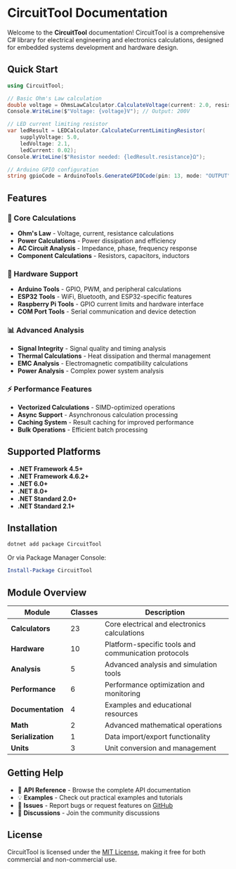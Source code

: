 # CircuitTool Documentation

Welcome to the **CircuitTool** documentation! CircuitTool is a comprehensive C# library for electrical engineering and electronics calculations, designed for embedded systems development and hardware design.

## Quick Start

```csharp
using CircuitTool;

// Basic Ohm's Law calculation
double voltage = OhmsLawCalculator.CalculateVoltage(current: 2.0, resistance: 100.0);
Console.WriteLine($"Voltage: {voltage}V"); // Output: 200V

// LED current limiting resistor
var ledResult = LEDCalculator.CalculateCurrentLimitingResistor(
    supplyVoltage: 5.0, 
    ledVoltage: 2.1, 
    ledCurrent: 0.02);
Console.WriteLine($"Resistor needed: {ledResult.resistance}Ω");

// Arduino GPIO configuration
string gpioCode = ArduinoTools.GenerateGPIOCode(pin: 13, mode: "OUTPUT");
```

## Features

### 🧮 Core Calculations
- **Ohm's Law** - Voltage, current, resistance calculations
- **Power Calculations** - Power dissipation and efficiency
- **AC Circuit Analysis** - Impedance, phase, frequency response
- **Component Calculations** - Resistors, capacitors, inductors

### 🔧 Hardware Support
- **Arduino Tools** - GPIO, PWM, and peripheral calculations
- **ESP32 Tools** - WiFi, Bluetooth, and ESP32-specific features
- **Raspberry Pi Tools** - GPIO current limits and hardware interface
- **COM Port Tools** - Serial communication and device detection

### 📊 Advanced Analysis
- **Signal Integrity** - Signal quality and timing analysis
- **Thermal Calculations** - Heat dissipation and thermal management
- **EMC Analysis** - Electromagnetic compatibility calculations
- **Power Analysis** - Complex power system analysis

### ⚡ Performance Features
- **Vectorized Calculations** - SIMD-optimized operations
- **Async Support** - Asynchronous calculation processing
- **Caching System** - Result caching for improved performance
- **Bulk Operations** - Efficient batch processing

## Supported Platforms

- **.NET Framework 4.5+**
- **.NET Framework 4.6.2+**
- **.NET 6.0+**
- **.NET 8.0+**
- **.NET Standard 2.0+**
- **.NET Standard 2.1+**

## Installation

```bash
dotnet add package CircuitTool
```

Or via Package Manager Console:
```powershell
Install-Package CircuitTool
```

## Module Overview

| Module | Classes | Description |
|--------|---------|-------------|
| **Calculators** | 23 | Core electrical and electronics calculations |
| **Hardware** | 10 | Platform-specific tools and communication protocols |
| **Analysis** | 5 | Advanced analysis and simulation tools |
| **Performance** | 6 | Performance optimization and monitoring |
| **Documentation** | 4 | Examples and educational resources |
| **Math** | 2 | Advanced mathematical operations |
| **Serialization** | 1 | Data import/export functionality |
| **Units** | 3 | Unit conversion and management |

## Getting Help

- 📖 **API Reference** - Browse the complete API documentation
- 💡 **Examples** - Check out practical examples and tutorials
- 🐛 **Issues** - Report bugs or request features on [GitHub](https://github.com/jomardyan/CircuitTool/issues)
- 💬 **Discussions** - Join the community discussions

## License

CircuitTool is licensed under the [MIT License](https://github.com/jomardyan/CircuitTool/blob/main/LICENSE), making it free for both commercial and non-commercial use.
